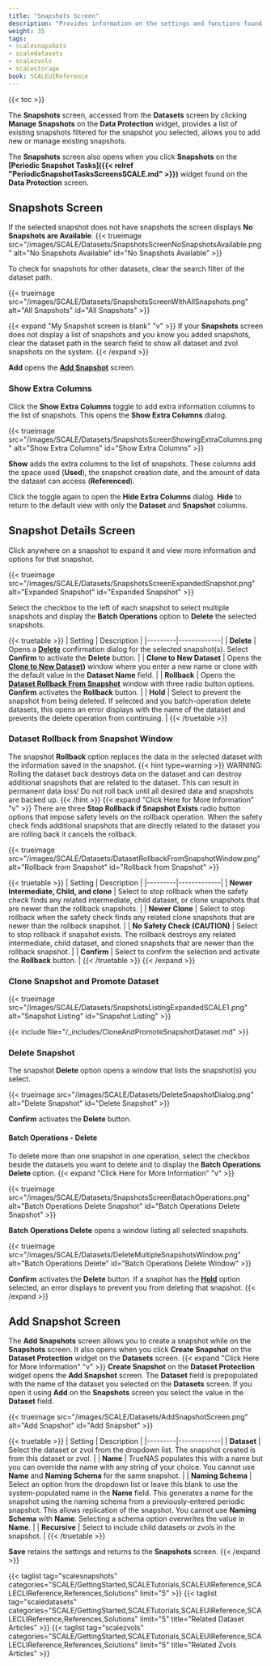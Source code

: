 ```yaml
---
title: "Snapshots Screen"
description: "Provides information on the settings and functions found on the Snapshots screen."
weight: 35 
tags:
- scalesnapshots
- scaledatasets
- scalezvols
- scalestorage
book: SCALEUIReference
---
```


{{< toc >}}

The **Snapshots** screen, accessed from the **Datasets** screen by clicking **Manage Snapshots** on the **Data Protection** widget, provides a list of existing snapshots filtered for the snapshot you selected, allows you to add new or manage existing snapshots.

The **Snapshots** screen also opens when you click **Snapshots** on the **[Periodic Snapshot Tasks]({{< relref "PeriodicSnapshotTasksScreensSCALE.md" >}})** widget found on the **Data Protection** screen.

## Snapshots Screen

If the selected snapshot does not have snapshots the screen displays **No Snapshots are Available**.
{{< trueimage src="/images/SCALE/Datasets/SnapshotsScreenNoSnapshotsAvailable.png" alt="No Snapshots Available" id="No Snapshots Available" >}}

To check for snapshots for other datasets, clear the search filter of the dataset path.

{{< trueimage src="/images/SCALE/Datasets/SnapshotsScreenWithAllSnapshots.png" alt="All Snapshots" id="All Snapshots" >}}

{{< expand "My Snapshot screen is blank" "v" >}}
If your **Snapshots** screen does not display a list of snapshots and you know you added snapshots, clear the dataset path in the search field to show all dataset and zvol snapshots on the system.
{{< /expand >}}

**Add** opens the **[Add Snapshot](#add-snapshot-screen)** screen.

### Show Extra Columns

Click the **Show Extra Columns** toggle to add extra information columns to the list of snapshots. This opens the **Show Extra Columns** dialog.

{{< trueimage src="/images/SCALE/Datasets/SnapshotsScreenShowingExtraColumns.png" alt="Show Extra Columns" id="Show Extra Columns" >}}

**Show** adds the extra columns to the list of snapshots. These columns add the space used (**Used**), the snapshot creation date, and the amount of data the dataset can access (**Referenced**).

Click the toggle again to open the **Hide Extra Columns** dialog. **Hide** to return to the default view with only the **Dataset** and **Snapshot** columns.

## Snapshot Details Screen
Click anywhere on a snapshot to expand it and view more information and options for that snapshot.

{{< trueimage src="/images/SCALE/Datasets/SnapshotsScreenExpandedSnapshot.png" alt="Expanded Snapshot" id="Expanded Snapshot" >}}

Select the checkbox to the left of each snapshot to select multiple snapshots and display the **Batch Operations** option to **Delete** the selected snapshots.

{{< truetable >}}
| Setting | Description |
|---------|-------------|
| **Delete** | Opens a **[Delete](#delete-snapshot)** confirmation dialog for the selected snapshot(s). Select **Confirm** to activate the **Delete** button. |
| **Clone to New Dataset** | Opens the **[Clone to New Dataset](#clone-snapshot))** window where you enter a new name or clone with the default value in the **Dataset Name** field. |
| **Rollback** | Opens the **[Dataset Rollback From Snapshot](#dataset-rollback-from-snapshot-dialog)** window with three radio button options. **Confirm** activates the **Rollback** button. |
| **Hold** | Select to prevent the snapshot from being deleted. If selected and you batch-operation delete datasets, this opens an error displays with the name of the dataset and prevents the delete operation from continuing. |
{{< /truetable >}}

### Dataset Rollback from Snapshot Window
The snapshot **Rollback** option replaces the data in the selected dataset with the information saved in the snapshot.
{{< hint type=warning >}}
WARNING: Rolling the dataset back destroys data on the dataset and can destroy additional snapshots that are related to the dataset.
This can result in permanent data loss!
Do not roll back until all desired data and snapshots are backed up.
{{< /hint >}}
{{< expand "Click Here for More Information" "v" >}}
There are three **Stop Rollback if Snapshot Exists** radio button options that impose safety levels on the rollback operation.
When the safety check finds additional snapshots that are directly related to the dataset you are rolling back it cancels the rollback.

{{< trueimage src="/images/SCALE/Datasets/DatasetRollbackFromSnapshotWindow.png" alt="Rollback from Snapshot" id="Rollback from Snapshot" >}}

{{< truetable >}}
| Setting | Description |
|---------|-------------|
| **Newer Intermediate, Child, and clone** | Select to stop rollback when the safety check finds any related intermediate, child dataset, or clone snapshots that are newer than the rollback snapshots. |
| **Newer Clone** | Select to stop rollback when the safety check finds any related clone snapshots that are newer than the rollback snapshot. |
| **No Safety Check (CAUTION)** | Select to stop rollback if snapshot exists. The rollback destroys any related intermediate, child dataset, and cloned snapshots that are newer than the rollback snapshot.  |
| **Confirm** | Select to confirm the selection and activate the **Rollback** button. |
{{< /truetable >}}
{{< /expand >}}

### Clone Snapshot and Promote Dataset

{{< trueimage src="/images/SCALE/Datasets/SnapshotsListingExpandedSCALE1.png" alt="Snapshot Listing" id="Snapshot Listing" >}}

{{< include file="/_includes/CloneAndPromoteSnapshotDataset.md" >}}

### Delete Snapshot
The snapshot **Delete** option opens a window that lists the snapshot(s) you select.

{{< trueimage src="/images/SCALE/Datasets/DeleteSnapshotDialog.png" alt="Delete Snapshot" id="Delete Snapshot" >}}

**Confirm** activates the **Delete** button.

#### Batch Operations - Delete
To delete more than one snapshot in one operation, select the checkbox beside the datasets you want to delete and to display the **Batch Operations Delete** option.
{{< expand "Click Here for More Information" "v" >}}

{{< trueimage src="/images/SCALE/Datasets/SnapshotsScreenBatachOperations.png" alt="Batch Operations Delete Snapshot" id="Batch Operations Delete Snapshot" >}}

**Batch Operations Delete** opens a window listing all selected snapshots.

{{< trueimage src="/images/SCALE/Datasets/DeleteMultipleSnapshotsWindow.png" alt="Batch Operations Delete" id="Batch Operations Delete Window" >}}

**Confirm** activates the **Delete** button. If a snaphot has the **[Hold](#snapshot-details-screen)** option selected, an error displays to prevent you from deleting that snapshot.
{{< /expand >}}
## Add Snapshot Screen

The **Add Snapshots** screen allows you to create a snapshot while on the **Snapshots** screen. It also opens when you click **Create Snapshot** on the **Dataset Protection** widget on the **Datasets** screen.
{{< expand "Click Here for More Information" "v" >}}
**Create Snapshot** on the **Dataset Protection** widget opens the **Add Snapshot** screen. The **Dataset** field is prepopulated with the name of the dataset you selected on the **Datasets** screen. If you open it using **Add** on the **Snapshots** screen you select the value in the **Dataset** field.

{{< trueimage src="/images/SCALE/Datasets/AddSnapshotScreen.png" alt="Add Snapshot" id="Add Snapshot" >}}

{{< truetable >}}
| Setting | Description |
|---------|-------------|
| **Dataset** | Select the dataset or zvol from the dropdown list. The snapshot created is from this dataset or zvol. |
| **Name** | TrueNAS populates this with a name but you can override the name with any string of your choice. You cannot use **Name** and **Naming Schema** for the same snapshot. |
| **Naming Schema** | Select an option from the dropdown list or leave this blank to use the system-populated name in the **Name** field. This generates a name for the snapshot using the naming schema from a previously-entered periodic snapshot. This allows replication of the snapshot. You cannot use **Naming Schema** with **Name**. Selecting a schema option overwrites the value in **Name**. |
| **Recursive** | Select to include child datasets or zvols in the snapshot. |
{{< /truetable >}}

**Save** retains the settings and returns to the **Snapshots** screen.
{{< /expand >}}

{{< taglist tag="scalesnapshots" categories="SCALE/GettingStarted,SCALETutorials,SCALEUIReference,SCALECLIReference,References,Solutions" limit="5" >}}
{{< taglist tag="scaledatasets" categories="SCALE/GettingStarted,SCALETutorials,SCALEUIReference,SCALECLIReference,References,Solutions" limit="5" title="Related Dataset Articles" >}}
{{< taglist tag="scalezvols" categories="SCALE/GettingStarted,SCALETutorials,SCALEUIReference,SCALECLIReference,References,Solutions" limit="5" title="Related Zvols Articles" >}}
